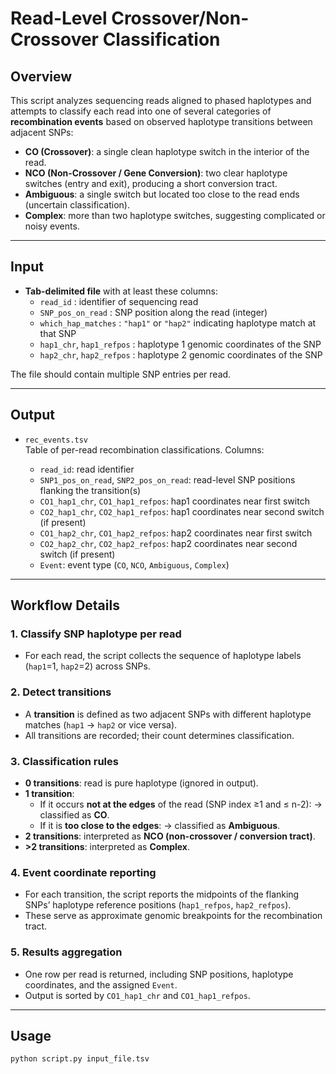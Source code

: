 # Read-Level Crossover/Non-Crossover Classification

## Overview
This script analyzes sequencing reads aligned to phased haplotypes and attempts to classify each read into one of several categories of **recombination events** based on observed haplotype transitions between adjacent SNPs:  

- **CO (Crossover)**: a single clean haplotype switch in the interior of the read.  
- **NCO (Non-Crossover / Gene Conversion)**: two clear haplotype switches (entry and exit), producing a short conversion tract.  
- **Ambiguous**: a single switch but located too close to the read ends (uncertain classification).  
- **Complex**: more than two haplotype switches, suggesting complicated or noisy events.  


---

## Input
- **Tab-delimited file** with at least these columns:
  - `read_id` : identifier of sequencing read  
  - `SNP_pos_on_read` : SNP position along the read (integer)  
  - `which_hap_matches` : `"hap1"` or `"hap2"` indicating haplotype match at that SNP  
  - `hap1_chr`, `hap1_refpos` : haplotype 1 genomic coordinates of the SNP  
  - `hap2_chr`, `hap2_refpos` : haplotype 2 genomic coordinates of the SNP  

The file should contain multiple SNP entries per read.  

---

## Output
- `rec_events.tsv`  
  Table of per-read recombination classifications. Columns:

  - `read_id`: read identifier  
  - `SNP1_pos_on_read`, `SNP2_pos_on_read`: read-level SNP positions flanking the transition(s)  
  - `CO1_hap1_chr`, `CO1_hap1_refpos`: hap1 coordinates near first switch  
  - `CO2_hap1_chr`, `CO2_hap1_refpos`: hap1 coordinates near second switch (if present)  
  - `CO1_hap2_chr`, `CO1_hap2_refpos`: hap2 coordinates near first switch  
  - `CO2_hap2_chr`, `CO2_hap2_refpos`: hap2 coordinates near second switch (if present)  
  - `Event`: event type (`CO`, `NCO`, `Ambiguous`, `Complex`)  

---

## Workflow Details

### 1. Classify SNP haplotype per read
- For each read, the script collects the sequence of haplotype labels (`hap1`=1, `hap2`=2) across SNPs.  

### 2. Detect transitions
- A **transition** is defined as two adjacent SNPs with different haplotype matches (`hap1` → `hap2` or vice versa).  
- All transitions are recorded; their count determines classification.  

### 3. Classification rules
- **0 transitions**: read is pure haplotype (ignored in output).  
- **1 transition**:
  - If it occurs **not at the edges** of the read (SNP index ≥1 and ≤ n-2): → classified as **CO**.  
  - If it is **too close to the edges**: → classified as **Ambiguous**.  
- **2 transitions**: interpreted as **NCO (non-crossover / conversion tract)**.  
- **>2 transitions**: interpreted as **Complex**.  

### 4. Event coordinate reporting
- For each transition, the script reports the midpoints of the flanking SNPs’ haplotype reference positions (`hap1_refpos`, `hap2_refpos`).  
- These serve as approximate genomic breakpoints for the recombination tract.  

### 5. Results aggregation
- One row per read is returned, including SNP positions, haplotype coordinates, and the assigned `Event`.  
- Output is sorted by `CO1_hap1_chr` and `CO1_hap1_refpos`.  

---

## Usage
```bash
python script.py input_file.tsv
